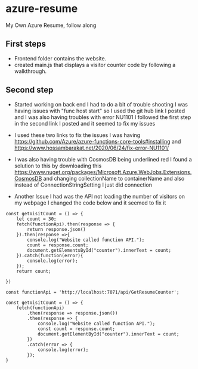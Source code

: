 # azure-resume
My Own Azure Resume, follow along

## First steps
- Frontend folder contains the website.
- created main.js that displays a visitor counter code by following a walkthrough.

## Second step

- Started working on back end I had to do a bit of trouble shooting I was having issues with "func host start" so I used the git hub link I posted and I was also having troubles with error NU1101 I followed the first step in the second link I posted and it seemed to fix my issues
- I used these two links to fix the issues I was having https://github.com/Azure/azure-functions-core-tools#installing and https://www.hossambarakat.net/2020/06/24/fix-error-NU1101/ 

- I was also having trouble with CosmosDB being underlined red I found a solution to this by downloading this https://www.nuget.org/packages/Microsoft.Azure.WebJobs.Extensions.CosmosDB and changing collectionName to containerName and also instead of ConnectionStringSetting I just did connection

- Another Issue I had was the API not loading the number of visitors on my webpage I changed the code below and it seemed to fix it 
```
const getVisitCount = () => {
    let count = 30;
    fetch(functionApi).then(response => {
        return response.json()
    }).then(response =>{
        console.log("Website called function API.");
        count = response.count;
        document.getElementsById("counter").innerText = count;
    }).catch(function(error){
        console.log(error);
    });
    return count;
```
```
})

const functionApi = 'http://localhost:7071/api/GetResumeCounter';

const getVisitCount = () => {
    fetch(functionApi)
        .then(response => response.json())
        .then(response => {
            console.log("Website called function API.");
            const count = response.count;
            document.getElementById("counter").innerText = count;
        })
        .catch(error => {
            console.log(error);
        });
}
```